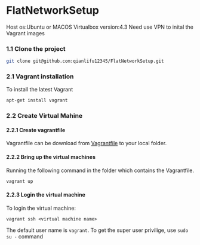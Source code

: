 # FlatNetworkSetup
Host os:Ubuntu or MACOS
Virtualbox version:4.3
Need use VPN to inital the Vagrant images


### 1.1 Clone the project
```bash
git clone git@github.com:qianlifu12345/FlatNetworkSetup.git
```



### 2.1 Vagrant installation
To install the latest Vagrant

```bash
apt-get install vagrant
```


### 2.2 Create Virtual Mahine
#### 2.2.1 Create vagrantfile

Vagrantfile can be download from  [Vagrantfile](github.com) to your local folder.
#### 2.2.2 Bring up the virtual machines
Running the following command in the folder which contains the Vagrantfile.

```bash
vagrant up
```
#### 2.2.3 Login the virtual machine
To login the virtual machine:

```
vagrant ssh <virtual machine name>
```
The default user name is `vagrant`.
To get the super user privilige, use `sudo su -` command
